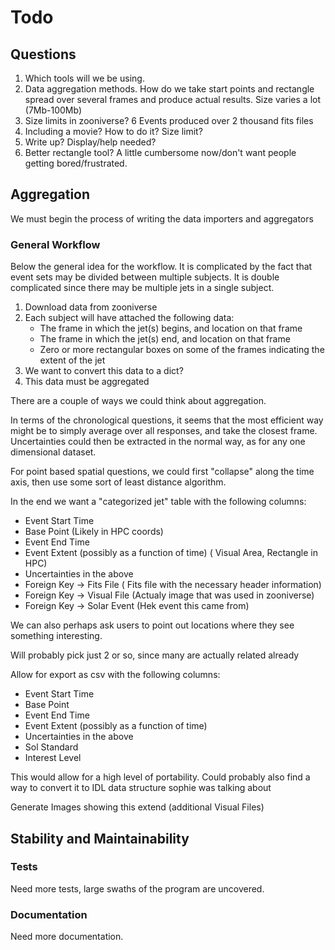 # Todo

## Questions

1. Which tools will we be using.
2. Data aggregation methods. How do we take start points and rectangle spread over several frames and produce actual results. Size varies a lot (7Mb-100Mb)
3. Size limits in zooniverse? 6 Events produced over 2 thousand fits files
4. Including a movie? How to do it? Size limit? 
5. Write up? Display/help needed?
6. Better rectangle tool? A little cumbersome now/don't want people getting bored/frustrated.




## Aggregation

We must begin the process of writing the data importers and aggregators

### General Workflow

Below the general idea for the workflow. It is complicated by the fact that event sets may be divided between multiple subjects.
It is double complicated since there may be multiple jets in a single subject. 

1. Download data from zooniverse
2. Each subject will have attached the following data: 
    - The frame in which the jet(s) begins, and location on that frame
    - The frame in which the jet(s) end, and location on that frame
    - Zero or more rectangular boxes on some of the frames indicating the extent of the jet 
3. We want to convert this data to a dict?
4. This data must be aggregated

There are a couple of ways we could think about aggregation.

In terms of the chronological questions, it seems that the most efficient way might be to simply average over all responses, and take the closest frame.
Uncertainties could then be extracted in the normal way, as for any one dimensional dataset. 

For point based spatial questions, we could first "collapse" along the time axis, then use some sort of least distance algorithm.

In the end we want a "categorized jet" table with the following columns:

- Event Start Time
- Base Point (Likely in HPC coords)
- Event End Time
- Event Extent (possibly as a function of time) ( Visual Area, Rectangle in HPC)
- Uncertainties in the above
- Foreign Key -> Fits File   ( Fits file with the necessary header information)
- Foreign Key -> Visual File (Actualy image that was used in zooniverse)
- Foreign Key -> Solar Event (Hek event this came from)

We can also perhaps ask users to point out locations where they see something interesting.

Will probably pick just 2 or so, since many are actually related already
    

Allow for export as csv with the following columns:

- Event Start Time
- Base Point
- Event End Time
- Event Extent (possibly as a function of time)
- Uncertainties in the above
- Sol Standard
- Interest Level

This would allow for a high level of portability.
Could probably also find a way to convert it to IDL data structure sophie was talking about



Generate Images showing this extend (additional Visual Files)


## Stability and Maintainability

### Tests

Need more tests, large swaths of the program are uncovered. 

### Documentation

Need more documentation. 


